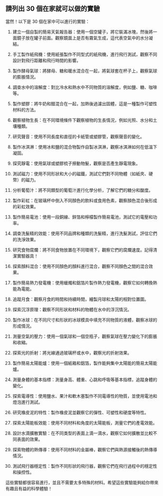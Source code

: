 ## 請列出 30 個在家就可以做的實驗

當然！以下是 30 個在家中可以進行的實驗：

1. 建立一個自製的簡易天氣報告器：使用一個空罐子，將它裝滿冰塊，然後將一面鏡子放在罐子前面。觀察鏡面上是否有霧氣生成，這代表空氣中的水分凝結。

2. 手工製作紙飛機：使用紙張製作不同型式的紙飛機，進行飛行測試，觀察不同設計對飛行距離和飛行時間的影響。

3. 製作酵母氣球：將酵母、糖和暖水混合在一起，將氣球套在杯子上，觀察氣球的膨脹情況。

4. 調查水中的溶解度：對比冷水和熱水中不同物質的溶解度，例如鹽、糖、咖啡等。

5. 製作塑膠：將牛奶和醋混合在一起，加熱後過濾出固體，這是一種製作可塑性材料的方法。

6. 觀察植物生長：在不同環境條件下觀察植物的生長情況，例如光照、水分和土壤種類。

7. 研究聲音：使用不同長度和直徑的卡紙管或塑膠管，觀察聲音的變化。

8. 製作冰淇淋：使用冰和鹽的混合物製作自製冰淇淋，觀察冰淇淋如何在低溫下凝固。

9. 探究靜電：使用氣球或塑膠梳子擦動物髮，觀察是否產生靜電現象。

10. 測試磁力：使用不同形狀和大小的磁鐵，測試它們對不同物體（如紙夾、硬幣）的磁力。

11. 分析葡萄汁：將不同類型的葡萄汁進行化學分析，了解它們的糖分和酸度。

12. 製作彩虹：在玻璃杯中倒入不同顏色的飲料或食用色素，觀察顏色混合後形成的彩虹效果。

13. 製作簡易電池：使用一段銅線、鋅箔和檸檬製作簡易電池，測試它的電壓和功率。

14. 調查洗髮精的效能：使用不同品牌和種類的洗髮精，進行洗髮測試，評估它們的洗淨效果。

15. 研究食物腐爛：將不同食物放置在不同環境下，觀察它們的腐爛速度。記得清潔實驗器具！

16. 探索顏料混合：使用不同顏色的顏料進行混合，觀察不同顏色之間的混合效果。

17. 製作簡易熱力發電機：使用蠟燭和鋁箔片製作熱力發電機，觀察它如何轉換熱能為電能。

18. 追蹤月食：觀察月食的時間和持續時間，繪製月球和太陽的相對位置圖。

19. 探索沉浮原理：觀察不同形狀和材料的物體在水中的浮沉情況。

20. 製作冰球：在不同尺寸和形狀的冰球模具中填充不同物質的液體，觀察冰球的形成情況。

21. 測量空氣的壓力：使用一個氣球和一個空瓶子，觀察氣球在壓力變化下的膨脹和收縮。

22. 探索光的折射：將光線通過玻璃杯或水中，觀察光的折射效果。

23. 製作簡易太陽能爐：使用一個紙箱和鋁箔，製作能夠集中太陽能的簡易太陽能爐。

24. 測量身體的基本指標：測量身高、體重、心跳和呼吸等基本指標，追蹤身體的變化。

25. 探索電導性：使用鹽水、果汁和軟木塞製作不同電導性的物質，並使用電池和燈泡進行測試。

26. 研究橡皮泥的特性：製作橡皮泥並觀察它的彈性、可塑性和硬度等特性。

27. 探索太陽能板效能：使用不同材料和角度的太陽能板，測量它們的產電效能。

28. 設計水滴擴散實驗：在不同类型的表面上滴一滴水，觀察它如何擴散並比較不同表面的效果。

29. 探索物體的熱傳導：使用不同材料的金屬棒，觀察它們與熱源接觸後的熱傳導情況。

30. 測試飛行器穩定性：製作不同形狀的飛行器，觀察它們在飛行過程中的穩定性和操控性。

這些實驗都很容易進行，並且不需要太多特殊的材料。希望這些實驗能夠給你帶來有趣且有益的科學體驗！